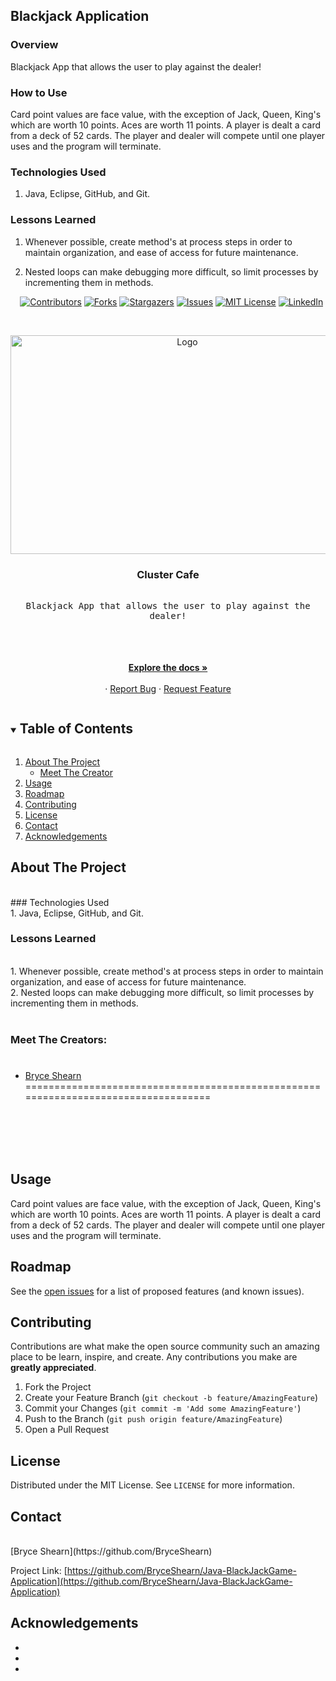 ## Blackjack Application

### Overview

Blackjack App that allows the user to play against the dealer!

### How to Use
  
Card point values are face value, with the exception of Jack, Queen, King's which
are worth 10 points. Aces are worth 11 points. A player is dealt a card from a deck of 52 cards.
The player and dealer will compete until one player uses and the program will terminate.

### Technologies Used

1. Java, Eclipse, GitHub, and Git.

### Lessons Learned

1. Whenever possible, create method's at process steps in order to
   maintain organization, and ease of access for future maintenance.

2. Nested loops can make debugging more difficult, so limit processes
   by incrementing them in methods.

<i></i>      [![Contributors][contributors-shield]][contributors-url]
[![Forks][forks-shield]][forks-url]
[![Stargazers][stars-shield]][stars-url]
[![Issues][issues-shield]][issues-url]
[![MIT License][license-shield]][license-url]
[![LinkedIn][linkedin-shield]][linkedin-url]

 

<!-- PROJECT LOGO -->
<br />
<p align="center">
  <a href="https://github.com/BryceShearn/Java-BlackJackGame-Application">
    <img src="https://images.unsplash.com/photo-1511193311914-0346f16efe90?ixid=MnwxMjA3fDB8MHxwaG90by1wYWdlfHx8fGVufDB8fHx8&ixlib=rb-1.2.1&auto=format&fit=crop&w=1053&q=80" alt="Logo" width="550" height="350">
  </a>

  <h3 align="center">Cluster Cafe</h3>

  <p align="center">
    <kbd>
      <br />
      Blackjack App that allows the user to play against the dealer!
      <br />
      <br />
      <br />
    </kbd>
  <br />
  <br />
    <a href="https://github.com/BryceShearn/Java-BlackJackGame-Application"><strong>Explore the docs »</strong></a>
    <br />
    <br />
    ·
    <a href="https://github.com/BryceShearn/Java-BlackJackGame-Application/issues">Report Bug</a>
    ·
    <a href="https://github.com/BryceShearn/Java-BlackJackGame-Application/issues">Request Feature</a>
  </p>
</p>



<!-- TABLE OF CONTENTS -->
<details open="open">
  <summary><h2 style="display: inline-block">Table of Contents</h2></summary>
  <ol>
    <li>
      <a href="#about-the-project">About The Project</a>
      <ul>
        <li><a href="#meet-the-creator">Meet The Creator</a></li>
      </ul>
    </li>
    <li><a href="#usage">Usage</a></li>
    <li><a href="#roadmap">Roadmap</a></li>
    <li><a href="#contributing">Contributing</a></li>
    <li><a href="#license">License</a></li>
    <li><a href="#contact">Contact</a></li>
    <li><a href="#acknowledgements">Acknowledgements</a></li>
  </ol>
</details>



<!-- ABOUT THE PROJECT -->
## About The Project
<br />
### Technologies Used
<br />
1. Java, Eclipse, GitHub, and Git.

### Lessons Learned
<br />
1. Whenever possible, create method's at process steps in order to
   maintain organization, and ease of access for future maintenance.
<br />
2. Nested loops can make debugging more difficult, so limit processes
   by incrementing them in methods.
<br />
<br />

### Meet The Creators:
<i></i>
===================================================================================
* [Bryce Shearn](https://github.com/BryceShearn)
===================================================================================
<br /> 
<br />
<br />
<br />

<!-- USAGE EXAMPLES -->
## Usage

Card point values are face value, with the exception of Jack, Queen, King's which
are worth 10 points. Aces are worth 11 points. A player is dealt a card from a deck of 52 cards.
The player and dealer will compete until one player uses and the program will terminate.

<!-- ROADMAP -->
## Roadmap

See the [open issues](https://github.com/BryceShearn/Java-BlackJackGame-Application/issues) for a list of proposed features (and known issues).



<!-- CONTRIBUTING -->
## Contributing

Contributions are what make the open source community such an amazing place to be learn, inspire, and create. Any contributions you make are **greatly appreciated**.

1. Fork the Project
2. Create your Feature Branch (`git checkout -b feature/AmazingFeature`)
3. Commit your Changes (`git commit -m 'Add some AmazingFeature'`)
4. Push to the Branch (`git push origin feature/AmazingFeature`)
5. Open a Pull Request 



<!-- LICENSE -->
## License

Distributed under the MIT License. See `LICENSE` for more information.



<!-- CONTACT -->
## Contact
<br />
[Bryce Shearn](https://github.com/BryceShearn)
<br />

Project Link: [https://github.com/BryceShearn/Java-BlackJackGame-Application](https://github.com/BryceShearn/Java-BlackJackGame-Application)



<!-- ACKNOWLEDGEMENTS -->
## Acknowledgements

* []()
* []()
* []()





<!-- MARKDOWN LINKS & IMAGES -->
<!-- https://www.markdownguide.org/basic-syntax/#reference-style-links -->
[contributors-shield]: https://img.shields.io/github/contributors/BryceShearn/Java-BlackJackGame-Application.svg?style=for-the-badge
[contributors-url]: https://github.com/BryceShearn/Java-BlackJackGame-Application/graphs/contributors
[forks-shield]: https://img.shields.io/github/forks/BryceShearn/Java-BlackJackGame-Application.svg?style=for-the-badge
[forks-url]: https://github.com/BryceShearn/Java-BlackJackGame-Application/network/members
[stars-shield]: https://img.shields.io/github/stars/BryceShearn/Java-BlackJackGame-Application.svg?style=for-the-badge
[stars-url]: https://github.com/BryceShearn/Java-BlackJackGame-Application/stargazers
[issues-shield]: https://img.shields.io/github/issues/BryceShearn/Java-BlackJackGame-Application.svg?style=for-the-badge
[issues-url]: https://github.com/BryceShearn/Java-BlackJackGame-Application/issues
[license-shield]: https://img.shields.io/github/license/BryceShearn/Java-BlackJackGame-Application.svg?style=for-the-badge
[license-url]: https://github.com/BryceShearn/Java-BlackJackGame-Application/blob/master/LICENSE.txt
[linkedin-shield]: https://img.shields.io/badge/-LinkedIn-black.svg?style=for-the-badge&logo=linkedin&colorB=555
[linkedin-url]: https://linkedin.com/in/BryceShearn
